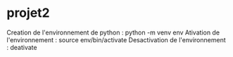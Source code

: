 # projet2
Creation de l'environnement de python : python -m venv env 
Ativation de l'environnement : source env/bin/activate
Desactivation de l'environnement : deativate
